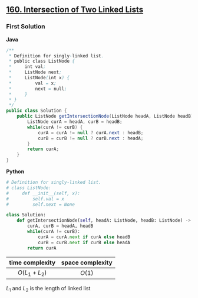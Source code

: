 ## [160. Intersection of Two Linked Lists](https://leetcode.cn/problems/intersection-of-two-linked-lists/)

### First Solution

**Java**

```java
/**
 * Definition for singly-linked list.
 * public class ListNode {
 *     int val;
 *     ListNode next;
 *     ListNode(int x) {
 *         val = x;
 *         next = null;
 *     }
 * }
 */
public class Solution {
    public ListNode getIntersectionNode(ListNode headA, ListNode headB) {
        ListNode curA = headA, curB = headB;
        while(curA != curB) {
            curA = curA != null ? curA.next : headB;
            curB = curB != null ? curB.next : headA;
        }
        return curA;
    }
}
```
**Python**
```python
# Definition for singly-linked list.
# class ListNode:
#     def __init__(self, x):
#         self.val = x
#         self.next = None

class Solution:
    def getIntersectionNode(self, headA: ListNode, headB: ListNode) -> Optional[ListNode]:
        curA, curB = headA, headB
        while(curA != curB):
            curA = curA.next if curA else headB
            curB = curB.next if curB else headA
        return curA
```

| time complexity | space complexity |
| :-------------: | :--------------: |
| $O(L_1+L_2)$    | $O(1)$           |

$L_1$ and $L_2$ is the length of linked list
